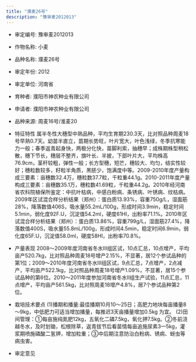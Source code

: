 ```yaml
---
title: "濮麦26号"
description: "豫审麦2012013"
---
```

* 审定编号:  豫审麦2012013

*  作物名称:  小麦

*  品种名称:  濮麦26号

*  审定年份:  2012

*  审定单位:  河南省

* 育种者:  濮阳市神农种业有限公司

*  申请者:  濮阳市神农种业有限公司

*  品种来源:  周麦16号/淮麦20


*  特征特性
属半冬性大穗型中熟品种，平均生育期230.3天，比对照品种周麦18号早熟0.7天。幼苗半直立，苗期长势旺，叶片宽大，叶色浅绿，冬季抗寒能力一般；春季返青起身快，两极分化快，苗脚利索，抽穗早；成株期株型稍松散，穗下节长，穗层不整齐，旗叶长、半披，下部叶片大，平均株高76.9cm，茎秆较粗，弹性一般；长方型穗，短芒，穗较大、均匀，结实性较好；穗粒数较多，籽粒半角质，黑胚少，饱满度中等。2009-2010年度产量构成三要素：亩穗数32.4万，穗粒数37.7粒，千粒重44.1g。2010-2011年度产量构成三要素：亩穗数35.1万，穗粒数41.69粒，千粒重44.2g。2010年经河南省农科院植保所鉴定：中抗叶枯病，中感白粉病、条锈病、叶锈病、纹枯病。2009年区试混合样分析结果（郑州）：蛋白质13.93%，容重750g/L，湿面筋28%，降落数值406S，吸水量55.2mL/100g，形成时间3.9min，稳定时间5.1min，弱化度92F.U，沉淀值54.2ml，硬度61HI，出粉率71.1%。2010年区试混合样分析结果（郑州）：蛋白质13.86%，容重799g/L，湿面筋27.4%，降落数值400S，吸水量55.8mL/100g，形成时间4.5min，稳定时间6.9min，弱化度65F.U，沉淀值58.0ml，硬度58HI，出粉率70.8%。


*  产量表现
2008～2009年度河南省冬水Ⅲ组区试，10点汇总，10点增产，平均亩产520.7kg，比对照品种周麦18号增产2.15%，不显著，居12个参试品种的第1位；2009～2010年度河南省冬水Ⅲ组区试，9点汇总，7点增产，2点减产，平均亩产522.1kg，比对照品种周麦18号增产1.09%，不显著，居15个参试品种的第6位。2010～2011年度参加河南省冬水Ⅱ组生产试验，11点汇总，11点增产，平均亩产561.5kg，比对照周麦18增产4.8%，居7个参试品种第2位。


*  栽培技术要点
(1)播期和播量:最佳播期10月10～25日；高肥力地块每亩播量8～9kg，中低肥力可适当增加播量，每推迟3天亩播量增加0.5kg 为宜。 (2)田间管理：①每亩施纯氮肥12kg，五氧化二磷7.5kg，氧化钾7.5kg。②冬前浇越冬水，及时划锄，松根除草，返青拔节后看苗情每亩追施尿素3—5kg，灌浆期喷施磷酸二氢钾，增加粒重；③中后期注意防治白粉病、锈病、蚜虫等病虫害。


*  审定意见

